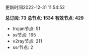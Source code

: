 更新时间2022-12-31 11:54:52

**总订阅: 73**
**总节点: 1534**
**有效节点: 429**
- trojan节点: 51
- ss节点: 165
- v2ray节点: 211
- ssr节点: 2
